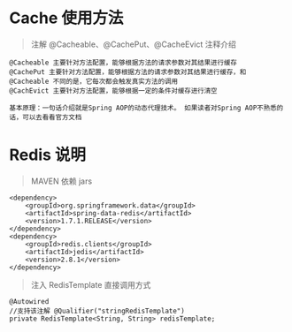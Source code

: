 
# Cache 使用方法


> 注解 @Cacheable、@CachePut、@CacheEvict 注释介绍

```
@Cacheable 主要针对方法配置，能够根据方法的请求参数对其结果进行缓存
@CachePut 主要针对方法配置，能够根据方法的请求参数对其结果进行缓存，和 @Cacheable 不同的是，它每次都会触发真实方法的调用
@CachEvict 主要针对方法配置，能够根据一定的条件对缓存进行清空

基本原理：一句话介绍就是Spring AOP的动态代理技术。 如果读者对Spring AOP不熟悉的话，可以去看看官方文档
```


# Redis 说明

> MAVEN 依赖 jars

```
<dependency>
    <groupId>org.springframework.data</groupId>
    <artifactId>spring-data-redis</artifactId>
    <version>1.7.1.RELEASE</version>
</dependency>
<dependency>
	<groupId>redis.clients</groupId>
	<artifactId>jedis</artifactId>
	<version>2.8.1</version>
</dependency>
```


> 注入 RedisTemplate 直接调用方式

```
@Autowired
//支持该注解 @Qualifier("stringRedisTemplate")
private RedisTemplate<String, String> redisTemplate;	
```


